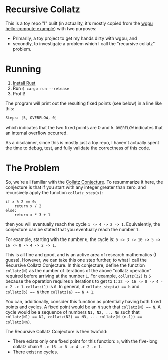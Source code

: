 Recursive Collatz
=================

This is a toy repo "I" built (in actuality, it's mostly copied from the [wgpu hello-compute example](https://github.com/gfx-rs/wgpu/tree/master/wgpu/examples/hello-compute)) with two purposes:
- Primarily, a toy project to get my hands dirty with wgpu, and
- secondly, to investigate a problem which I call the "recursive collatz" problem.

Running
=======

1. [Install Rust](https://www.rust-lang.org/learn/get-started)
2. Run `$ cargo run --release`
3. Profit!

The program will print out the resulting fixed points (see below) in a line like this:
```
Steps: [5, OVERFLOW, 0]
```
which indicates that the two fixed points are 0 and 5. `OVERFLOW` indicates that an internal overflow occurred.

As a disclaimer, since this is mostly just a toy repo, I haven't actually spent the time to debug, test, and fully validate the correctness of this code.

The Problem
===========

So, we're all familiar with the [Collatz Conjecture](https://en.wikipedia.org/wiki/Collatz_conjecture). To resummarize it here, the conjecture is that if you start with any integer greater than zero, and recursively apply the function `collatz_step(x)`:
```
if x % 2 == 0:
    return x / 2
else:
    return x * 3 + 1
```
then you will eventually reach the cycle `1 -> 4 -> 2 -> 1`. Equivalently, the conjecture can be stated that you eventually reach the number `1`.

For example, starting with the number `6`, the cycle is: `6 -> 3 -> 10 -> 5 -> 16 -> 8 -> 4 -> 2 -> 1`.

This is all fine and good, and is an active area of research mathematics (I guess). However, we can take this one step further, to what I call the Recursive Collatz Conjecture. In this conjecture, define the function `collatz(N)` as the number of iterations of the above "collatz operation" required before arriving at the number `1`. For example, `collatz(32)` is `5` because the operation requires `5` iterations to get to `1`: `32 -> 16 -> 8 -> 4 -> 2 -> 1`. `collatz(1)` is `0`. In general, if `collatz_step(a) == b` and `collatz(b) == N` then `collatz(a) == N + 1`.

You can, additionally, consider this function as potentially having both fixed points and cycles. A fixed point would be an `N` such that `collatz(N) == N`. A cycle would be a sequence of numbers `N1, N2, ... Nn` such that `collatz(N1) == N2, collatz(N2) == N3, ... collatz(N_(n-1)) == collatz(Nn)`.

The Recursive Collatz Conjecture is then twofold:
* There exists only one fixed point for this function: `5`, with the five-long collatz chain `5 -> 16 -> 8 -> 4 -> 2 -> 1`.
* There exist no cycles.
